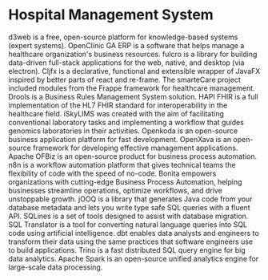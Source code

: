 # Hospital Management System

d3web is a free, open-source platform for knowledge-based systems (expert systems). OpenClinic GA ERP is a software that helps manage a healthcare organization's business resources. fulcro is a library for building data-driven full-stack applications for the web, native, and desktop (via electron). Cljfx is a declarative, functional and extensible wrapper of JavaFX inspired by better parts of react and re-frame. The smarteCare project included modules from the Frappe framework for healthcare management. Drools is a Business Rules Management System solution. HAPI FHIR is a full implementation of the HL7 FHIR standard for interoperability in the healthcare field. iSkyLIMS was created with the aim of facilitating conventional laboratory tasks and implementing a workflow that guides genomics laboratories in their activities. Openkoda is an open-source business application platform for fast development. OpenXava is an open-source framework for developing effective management applications. Apache OFBiz is an open-source product for business process automation. n8n is a workflow automation platform that gives technical teams the flexibility of code with the speed of no-code. Bonita empowers organizations with cutting-edge Business Process Automation, helping businesses streamline operations, optimize workflows, and drive unstoppable growth. jOOQ is a library that generates Java code from your database metadata and lets you write type safe SQL queries with a fluent API. SQLines is a set of tools designed to assist with database migration. SQL Translator is a tool for converting natural language queries into SQL code using artificial intelligence. dbt enables data analysts and engineers to transform their data using the same practices that software engineers use to build applications. Trino is a fast distributed SQL query engine for big data analytics. Apache Spark is an open-source unified analytics engine for large-scale data processing.
